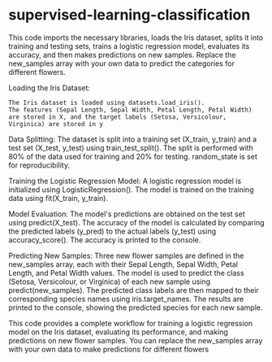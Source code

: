 # supervised-learning-classification
This code imports the necessary libraries, loads the Iris dataset, splits it into training and testing sets, trains a logistic regression model, evaluates its accuracy, and then makes predictions on new samples.
Replace the new_samples array with your own data to predict the categories for different flowers.

Loading the Iris Dataset:

    The Iris dataset is loaded using datasets.load_iris().
    The features (Sepal Length, Sepal Width, Petal Length, Petal Width) are stored in X, and the target labels (Setosa, Versicolour, Virginica) are stored in y

Data Splitting:
        The dataset is split into a training set (X_train, y_train) and a test set (X_test, y_test) using train_test_split().
        The split is performed with 80% of the data used for training and 20% for testing. random_state is set for reproducibility.

Training the Logistic Regression Model:
        A logistic regression model is initialized using LogisticRegression().
        The model is trained on the training data using fit(X_train, y_train).

 Model Evaluation:
        The model's predictions are obtained on the test set using predict(X_test).
        The accuracy of the model is calculated by comparing the predicted labels (y_pred) to the actual labels (y_test) using accuracy_score().
        The accuracy is printed to the console.

Predicting New Samples:
        Three new flower samples are defined in the new_samples array, each with their Sepal Length, Sepal Width, Petal Length, and Petal Width values.
        The model is used to predict the class (Setosa, Versicolour, or Virginica) of each new sample using predict(new_samples).
        The predicted class labels are then mapped to their corresponding species names using iris.target_names.
        The results are printed to the console, showing the predicted species for each new sample.

This code provides a complete workflow for training a logistic regression model on the Iris dataset, evaluating its performance, and making predictions on new flower samples. 
You can replace the new_samples array with your own data to make predictions for different flowers
